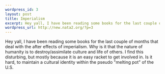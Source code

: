 ```yaml
--- 
wordpress_id: 3
layout: post
title: Imperialism
excerpt: Hey yall, I have been reading some books for the last couple of months that deal with the after effects of imperialism. Why is it that the nature of humanity is to destroy/assimilate culture and life of others. I find this disturbing, but mostly because it is an easy racket to get involved in. Is it hard, to maintain a cultural identity within the pseudo "melting pot" of the U.S.
wordpress_url: http://new.nata2.org/?p=3
---
```

Hey yall, I have been reading some books for the last couple of months that deal with the after effects of imperialism. Why is it that the nature of humanity is to destroy/assimilate culture and life of others. I find this disturbing, but mostly because it is an easy racket to get involved in. Is it hard, to maintain a cultural identity within the pseudo "melting pot" of the U.S.

